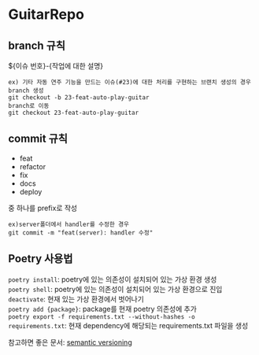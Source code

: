 # GuitarRepo

## branch 규칙
${이슈 번호}-{작업에 대한 설명}
```
ex) 기타 자동 연주 기능을 만드는 이슈(#23)에 대한 처리를 구현하는 브랜치 생성의 경우
branch 생성
git checkout -b 23-feat-auto-play-guitar
branch로 이동
git checkout 23-feat-auto-play-guitar
```

## commit 규칙
- feat
- refactor
- fix
- docs
- deploy

중 하나를 prefix로 작성  
```
ex)server폴더에서 handler를 수정한 경우 
git commit -m "feat(server): handler 수정"
```

## Poetry 사용법
`poetry install`: poetry에 있는 의존성이 설치되어 있는 가상 환경 생성 \
`poetry shell`: poetry에 있는 의존성이 설치되어 있는 가상 환경으로 진입 \
`deactivate`: 현재 있는 가상 환경에서 벗어나기 \
`poetry add {package}`: package를 현재 poetry 의존성에 추가 \
`poetry export -f requirements.txt --without-hashes -o requirements.txt`: 현재 dependency에 해당되는 requirements.txt 파일을 생성

참고하면 좋은 문서: [semantic versioning](https://semver.org/lang/ko/)